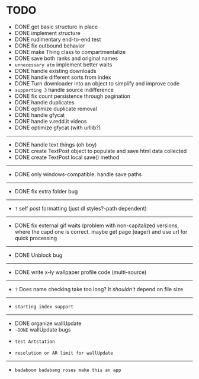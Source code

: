 # TODO
- DONE     get basic structure in place
- DONE     implement structure
- DONE     rudimentary end-to-end test
- DONE     fix outbound behavior
- DONE     make Thing class to compartmentalize
- DONE     save both ranks and original names
- `unnecessary atm` implement better waits
- DONE     handle existing downloads
- DONE     handle different sorts from index
- DONE     Turn downloader into an object to simplify and improve code
- `supporting 3`     handle source indifference
- DONE     fix count persistence through pagination
- DONE     handle duplicates
- DONE     optimize duplicate removal
- DONE     handle gfycat
- DONE     handle v.redd.it videos
- DONE     optimize gfycat (with urllib?)
---
- DONE     handle text things (oh boy)
- DONE        create TextPost object to populate and save html data collected
- DONE        create TextPost local save() method
---
- DONE     only windows-compatible. handle save paths
---
- DONE     fix extra folder bug
---
- `?`     self post formatting (just dl styles?-path dependent)
---
- DONE     fix external gif waits (problem with non-capitalized versions, where the capd one is correct. maybe get page (eager) and use url for quick processing
---
- DONE     Unblock bug
---
- DONE     write x-ly wallpaper profile code (multi-source)
---
- `?`     Does name checking take too long? It _shouldn't_ depend on file size
---
-     starting index support
---
- DONE     organize wallUpdate
- `~DONE`     wallUpdate bugs
-     test Artstation
-     resolution or AR limit for wallUpdate
---
-     badaboom badabang roses make this an app 
